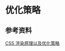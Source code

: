 # 优化策略











## 参考资料

[CSS 渲染原理以及优化策略](http://jartto.wang/2019/10/23/css-theory-and-optimization/)

